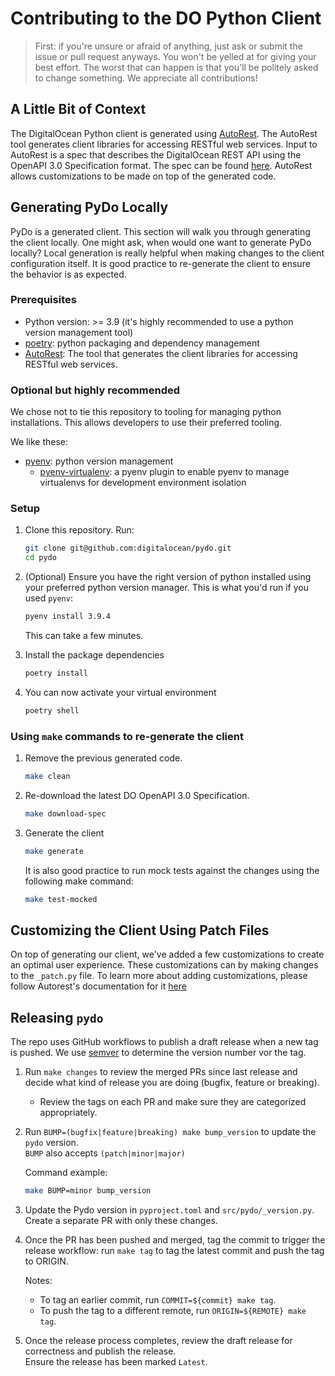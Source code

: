 # Contributing to the DO Python Client

>First: if you're unsure or afraid of anything, just ask or submit the issue or pull request anyways. You won't be yelled at for giving your best effort. The worst that can happen is that you'll be politely asked to change something. We appreciate all contributions!

## A Little Bit of Context

The DigitalOcean Python client is generated using [AutoRest](https://github.com/Azure/autorest). The AutoRest tool generates client libraries for accessing RESTful web services. Input to AutoRest is a spec that describes the DigitalOcean REST API using the OpenAPI 3.0 Specification format. The spec can be found [here](https://github.com/digitalocean/openapi). AutoRest allows customizations to be made on top of the generated code.

## Generating PyDo Locally

PyDo is a generated client. This section will walk you through generating the client locally. One might ask, when would one want to generate PyDo locally? Local generation is really helpful when making changes to the client configuration itself. It is good practice to re-generate the client to ensure the behavior is as expected.

### Prerequisites

* Python version: >= 3.9 (it's highly recommended to use a python version management tool)
* [poetry](https://python-poetry.org/): python packaging and dependency management
* [AutoRest](https://github.com/Azure/autorest): The tool that generates the client libraries for accessing RESTful web services.

### Optional but highly recommended

We chose not to tie this repository to tooling for managing python installations. This allows developers to use their preferred tooling.

We like these:

* [pyenv](https://github.com/pyenv/pyenv): python version management
  * [pyenv-virtualenv](https://github.com/pyenv/pyenv-virtualenv):
  a pyenv plugin to enable pyenv to manage virtualenvs for development
  environment isolation

### Setup

1. Clone this repository. Run:

    ```sh
    git clone git@github.com:digitalocean/pydo.git
    cd pydo
    ```

2. (Optional) Ensure you have the right version of python installed using your preferred python version manager. This is what you'd run if you used `pyenv`:

    ```sh
    pyenv install 3.9.4
    ```

    This can take a few minutes.

3. Install the package dependencies

    ```sh
    poetry install
    ```

4. You can now activate your virtual environment

    ```sh
    poetry shell
    ```

### Using `make` commands to re-generate the client

1. Remove the previous generated code.

    ```sh
    make clean
    ```

2. Re-download the latest DO OpenAPI 3.0 Specification.

    ```sh
    make download-spec
    ```

3. Generate the client

    ```sh
    make generate
    ```

    It is also good practice to run mock tests against the changes using the following make command:

    ```sh
    make test-mocked
    ```

## Customizing the Client Using Patch Files

On top of generating our client, we've added a few customizations to create an optimal user experience. These customizations can by making changes to the `_patch.py` file. To learn more about adding customizations, please follow Autorest's documentation for it [here](https://github.com/Azure/autorest.python/blob/autorestv3/docs/customizations.md)

## Releasing `pydo`

The repo uses GitHub workflows to publish a draft release when a new tag is
pushed. We use [semver](https://semver.org/#summary) to determine the version
number vor the tag.

1. Run `make changes` to review the merged PRs since last release and decide what kind of release you are doing (bugfix, feature or breaking).
    * Review the tags on each PR and make sure they are categorized
      appropriately.

1. Run `BUMP=(bugfix|feature|breaking) make bump_version` to update the `pydo`
   version.  
`BUMP` also accepts `(patch|minor|major)`  

    Command example:

    ```bash
    make BUMP=minor bump_version
    ```  

1. Update the Pydo version in `pyproject.toml` and `src/pydo/_version.py`. Create a separate PR with only these changes.

1. Once the PR has been pushed and merged, tag the commit to trigger the
   release workflow: run `make tag` to tag the latest commit and push the tag to ORIGIN.

   Notes:
    * To tag an earlier commit, run `COMMIT=${commit} make tag`.
    * To push the tag to a different remote, run `ORIGIN=${REMOTE} make tag`.

1. Once the release process completes, review the draft release for correctness and publish the release.  
Ensure the release has been marked `Latest`.
